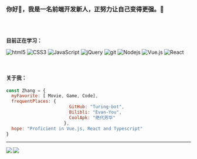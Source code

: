 ### 你好👋，我是一名前端开发新人，正努力让自己变得更强。🐻

</br>
</br>

**目前正在学习：**
<p>
  <img alt="html5" src="https://img.shields.io/badge/-HTML5-E34F26?style=flat-square&logo=html5&logoColor=white" />
  <img alt="CSS3" src="https://img.shields.io/badge/-CSS3-1572B6?style=flat-square&logo=CSS3&logoColor=white" />
  <img alt="JavaScript" src="https://img.shields.io/badge/-JavaScript-F7DF1E?style=flat-square&logo=JavaScript&logoColor=white" />
  <img alt="jQuery" src="https://img.shields.io/badge/-jQuery-0769AD?style=flat-square&logo=jQuery&logoColor=white" />
  <img alt="git" src="https://img.shields.io/badge/-Git-F05032?style=flat-square&logo=git&logoColor=white" />
  <img alt="Nodejs" src="https://img.shields.io/badge/-Nodejs-43853d?style=flat-square&logo=Node.js&logoColor=white" />
  <img alt="Vue.js" src="https://img.shields.io/badge/-Vue.js-4FC08D?style=flat-square&logo=Vue.js&logoColor=white" />
  <img alt="React" src="https://img.shields.io/badge/-React-61DAFB?style=flat-square&logo=React&logoColor=white" />
</p>

</br>

#### 关于我：
```javascript
const Zhang = {
  myFavorite: [ Movie, Game, Code],
  frequentPlaces: {
                        GitHub: "Turing-bot",
                        Bilibli: "Evan-You",
                        CoolApk: "绝代芳华"
                      },
  hope: "Proficient in Vue.js, React and Typescript"
}
```

---

<div>
  <a href="https://github.com/anuraghazra/github-readme-stats" target="_blank"><img align="left" src="https://github-readme-stats.vercel.app/api?username=Turing-bot&show_icons=true&include_all_commits=true&theme=default&locale=cn&line_height=40px" /></a>
  <a href="https://github.com/anuraghazra/github-readme-stats" target="_blank"><img  src="https://github-readme-stats.vercel.app/api/top-langs/?username=Turing-bot&theme=default&locale=cn" /></a>
</div>

<!--
添加联系方式
<p>
  <a href="https://github.com/Turing-bot" target="_blank"><img alt="Github" src="https://img.shields.io/badge/GitHub-181717.svg?&style=for-the-badge&logo=Github&logoColor=white" /></a>
</p>
-->
